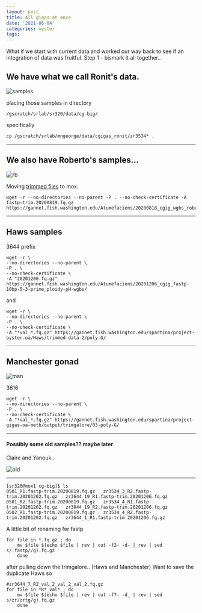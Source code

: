 ```yaml
---
layout: post
title: All gigas at once
date: '2021-06-04'
categories: oyster
tags:
---
```


What if we start with current data and worked our way back to see if an integration of data was fruitful.
Step 1 - bismark it all together..


## We have what we call Ronit's data.

![samples](http://gannet.fish.washington.edu/seashell/snaps/Tues._Mar._16_2021_2021-06-07_07-59-26.png)

placing those samples in directory

`/gscratch/srlab/sr320/data/cg-big/`

specifically

`cp /gscratch/srlab/mngeorge/data/cgigas_ronit/zr3534* .`




---

## We also have Roberto's samples...

![rb](https://gannet.fish.washington.edu/seashell/snaps/Nightingales_-_Google_Sheets_2021-06-07_08-06-06.png)

Moving [trimmed files](https://robertslab.github.io/sams-notebook/2020/08/18/Trimming-FastQC-MultiQC-Robertos-C.gigas-WGBS-FastQ-Data-with-fastp-FastQC-and-MultiQC-on-Mox.html) to mox.


```
wget -r --no-directories --no-parent -P . --no-check-certificate -A fastp-trim.20200819.fq.gz https://gannet.fish.washington.edu/Atumefaciens/20200818_cgig_wgbs_roberto_fastp_trimming/
```


---

## Haws samples

3644 prefix

```
wget -r \
--no-directories --no-parent \
-P . \
--no-check-certificate \
-A "20201206.fq.gz" https://gannet.fish.washington.edu/Atumefaciens/20201206_cgig_fastp-10bp-5-3-prime_ploidy-pH-wgbs/
```

and


```
wget -r \
--no-directories --no-parent \
-P . \
--no-check-certificate \
-A "*val_*.fq.gz" https://gannet.fish.washington.edu/spartina/project-oyster-oa/Haws/trimmed-data-2/poly-G/
```

---

## Manchester gonad

![man](https://gannet.fish.washington.edu/seashell/snaps/Nightingales_-_Google_Sheets_2021-06-07_08-14-27.png)

3616

```
wget -r \
--no-directories --no-parent \
-P . \
--no-check-certificate \
-A "*val_*.fq.gz" https://gannet.fish.washington.edu/spartina/project-gigas-oa-meth/output/trimgalore/03-poly-G/
```

---

#### Possibly some old samples?? maybe later

Claire and Yanouk..

![old](http://gannet.fish.washington.edu/seashell/snaps/Nightingales_-_Google_Sheets_2021-06-07_08-23-37.png)



---


```
[sr320@mox1 cg-big]$ ls
0501_R1.fastp-trim.20200819.fq.gz	zr3534_3_R2.fastp-trim.20201202.fq.gz	zr3644_19_R1.fastp-trim.20201206.fq.gz
0501_R2.fastp-trim.20200819.fq.gz	zr3534_4_R1.fastp-trim.20201202.fq.gz	zr3644_19_R2.fastp-trim.20201206.fq.gz
0502_R1.fastp-trim.20200819.fq.gz	zr3534_4_R2.fastp-trim.20201202.fq.gz	zr3644_1_R1.fastp-trim.20201206.fq.gz
``````

A little bit of renaming for fastp

```
for file in *.fq.gz ; do
	mv $file $(echo $file | rev | cut -f2- -d- | rev | sed s/.fastp//g).fq.gz
	done
```


after pulling down the trimgalore.. (Haws and Manchester)
Want to save the duplicate Haws so


```
#zr3644_7_R2_val_2_val_2_val_2.fq.gz
for file in *R*_val* ; do
	mv $file $(echo $file | rev | cut -f7- -d_ | rev | sed s/zr/zrtg/g).fq.gz
	done
```
